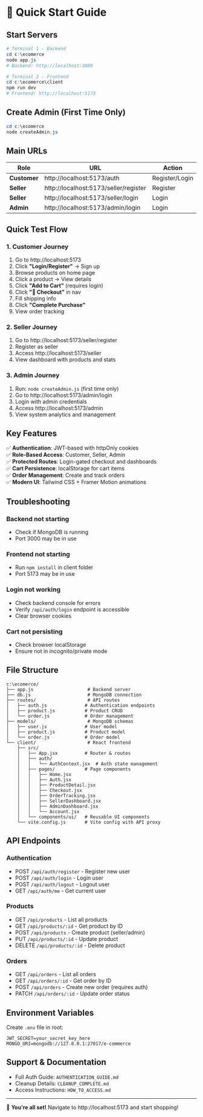 # 🎯 Quick Start Guide

## Start Servers

```powershell
# Terminal 1 - Backend
cd c:\ecomerce
node app.js
# Backend: http://localhost:3000

# Terminal 2 - Frontend
cd c:\ecomerce\client
npm run dev
# Frontend: http://localhost:5173
```

## Create Admin (First Time Only)

```powershell
cd c:\ecomerce
node createAdmin.js
```

## Main URLs

| Role | URL | Action |
|------|-----|--------|
| **Customer** | http://localhost:5173/auth | Register/Login |
| **Seller** | http://localhost:5173/seller/register | Register |
| **Seller** | http://localhost:5173/seller/login | Login |
| **Admin** | http://localhost:5173/admin/login | Login |

## Quick Test Flow

### 1. Customer Journey
1. Go to http://localhost:5173
2. Click **"Login/Register"** → Sign up
3. Browse products on home page
4. Click a product → View details
5. Click **"Add to Cart"** (requires login)
6. Click **"🛒 Checkout"** in nav
7. Fill shipping info
8. Click **"Complete Purchase"**
9. View order tracking

### 2. Seller Journey
1. Go to http://localhost:5173/seller/register
2. Register as seller
3. Access http://localhost:5173/seller
4. View dashboard with products and stats

### 3. Admin Journey
1. Run: `node createAdmin.js` (first time only)
2. Go to http://localhost:5173/admin/login
3. Login with admin credentials
4. Access http://localhost:5173/admin
5. View system analytics and management

## Key Features

✅ **Authentication**: JWT-based with httpOnly cookies  
✅ **Role-Based Access**: Customer, Seller, Admin  
✅ **Protected Routes**: Login-gated checkout and dashboards  
✅ **Cart Persistence**: localStorage for cart items  
✅ **Order Management**: Create and track orders  
✅ **Modern UI**: Tailwind CSS + Framer Motion animations  

## Troubleshooting

### Backend not starting
- Check if MongoDB is running
- Port 3000 may be in use

### Frontend not starting
- Run `npm install` in client folder
- Port 5173 may be in use

### Login not working
- Check backend console for errors
- Verify `/api/auth/login` endpoint is accessible
- Clear browser cookies

### Cart not persisting
- Check browser localStorage
- Ensure not in incognito/private mode

## File Structure

```
c:\ecomerce/
├── app.js                    # Backend server
├── db.js                     # MongoDB connection
├── routes/                   # API routes
│   ├── auth.js              # Authentication endpoints
│   ├── product.js           # Product CRUD
│   └── order.js             # Order management
├── models/                   # MongoDB schemas
│   ├── user.js              # User model
│   ├── product.js           # Product model
│   └── order.js             # Order model
└── client/                   # React frontend
    ├── src/
    │   ├── App.jsx          # Router & routes
    │   ├── auth/
    │   │   └── AuthContext.jsx  # Auth state management
    │   ├── pages/           # Page components
    │   │   ├── Home.jsx
    │   │   ├── Auth.jsx
    │   │   ├── ProductDetail.jsx
    │   │   ├── Checkout.jsx
    │   │   ├── OrderTracking.jsx
    │   │   ├── SellerDashboard.jsx
    │   │   ├── AdminDashboard.jsx
    │   │   └── Account.jsx
    │   └── components/ui/   # Reusable UI components
    └── vite.config.js       # Vite config with API proxy
```

## API Endpoints

### Authentication
- POST `/api/auth/register` - Register new user
- POST `/api/auth/login` - Login user
- POST `/api/auth/logout` - Logout user
- GET `/api/auth/me` - Get current user

### Products
- GET `/api/products` - List all products
- GET `/api/products/:id` - Get product by ID
- POST `/api/products` - Create product (seller/admin)
- PUT `/api/products/:id` - Update product
- DELETE `/api/products/:id` - Delete product

### Orders
- GET `/api/orders` - List all orders
- GET `/api/orders/:id` - Get order by ID
- POST `/api/orders` - Create new order (requires auth)
- PATCH `/api/orders/:id` - Update order status

## Environment Variables

Create `.env` file in root:

```env
JWT_SECRET=your_secret_key_here
MONGO_URI=mongodb://127.0.0.1:27017/e-commerce
```

## Support & Documentation

- Full Auth Guide: `AUTHENTICATION_GUIDE.md`
- Cleanup Details: `CLEANUP_COMPLETE.md`
- Access Instructions: `HOW_TO_ACCESS.md`

---

🚀 **You're all set!** Navigate to http://localhost:5173 and start shopping!
